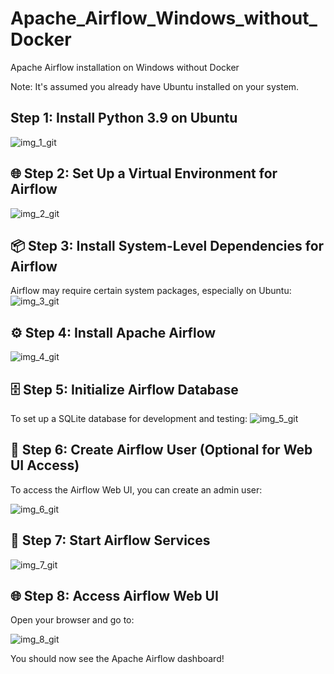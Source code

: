 # Apache_Airflow_Windows_without_Docker
Apache Airflow installation on Windows without Docker

Note: It's assumed you already have Ubuntu installed on your system.



## Step 1: Install Python 3.9 on Ubuntu

![img_1_git](https://github.com/user-attachments/assets/879502bc-212a-4ae3-ae1a-848402d62e69)


## 🌐 Step 2: Set Up a Virtual Environment for Airflow
![img_2_git](https://github.com/user-attachments/assets/bfc1042c-ab00-4ad5-9a57-548af378acdc)


## 📦 Step 3: Install System-Level Dependencies for Airflow
Airflow may require certain system packages, especially on Ubuntu:
![img_3_git](https://github.com/user-attachments/assets/cd26d8c6-a326-42c1-b2f1-0acfd006fc20)


## ⚙️ Step 4: Install Apache Airflow
![img_4_git](https://github.com/user-attachments/assets/7f6b9a2f-826a-4c3c-b31e-12c8ca5449ee)


## 🗄️ Step 5: Initialize Airflow Database
To set up a SQLite database for development and testing:
![img_5_git](https://github.com/user-attachments/assets/09d293dd-5975-4b72-bd3d-309a7276bdfa)



## 👤 Step 6: Create Airflow User (Optional for Web UI Access)
To access the Airflow Web UI, you can create an admin user:

![img_6_git](https://github.com/user-attachments/assets/a05ed4f9-edb0-4010-9e4b-800387820441)


## 🚀 Step 7: Start Airflow Services
![img_7_git](https://github.com/user-attachments/assets/4d9f5d81-5c69-417a-b7b6-71045c72b669)



## 🌐 Step 8: Access Airflow Web UI
Open your browser and go to:



![img_8_git](https://github.com/user-attachments/assets/4c5ef6ae-34be-4c8b-8948-4af9be346ac9)



You should now see the Apache Airflow dashboard!





